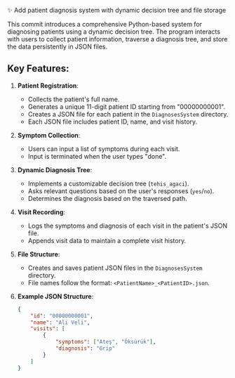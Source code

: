 ✨ Add patient diagnosis system with dynamic decision tree and file storage

This commit introduces a comprehensive Python-based system for diagnosing
patients using a dynamic decision tree. The program interacts with users to 
collect patient information, traverse a diagnosis tree, and store the data 
persistently in JSON files. 

## Key Features:
1. **Patient Registration**:
   - Collects the patient's full name.
   - Generates a unique 11-digit patient ID starting from "00000000001".
   - Creates a JSON file for each patient in the `DiagnosesSystem` directory.
   - Each JSON file includes patient ID, name, and visit history.

2. **Symptom Collection**:
   - Users can input a list of symptoms during each visit.
   - Input is terminated when the user types "done".

3. **Dynamic Diagnosis Tree**:
   - Implements a customizable decision tree (`tehis_agaci`).
   - Asks relevant questions based on the user's responses (`yes`/`no`).
   - Determines the diagnosis based on the traversed path.

4. **Visit Recording**:
   - Logs the symptoms and diagnosis of each visit in the patient's JSON file.
   - Appends visit data to maintain a complete visit history.

5. **File Structure**:
   - Creates and saves patient JSON files in the `DiagnosesSystem` directory.
   - File names follow the format: `<PatientName>_<PatientID>.json`.

6. **Example JSON Structure**:
   ```json
   {
       "id": "00000000001",
       "name": "Ali Veli",
       "visits": [
           {
               "symptoms": ["Ateş", "Öksürük"],
               "diagnosis": "Grip"
           }
       ]
   }
